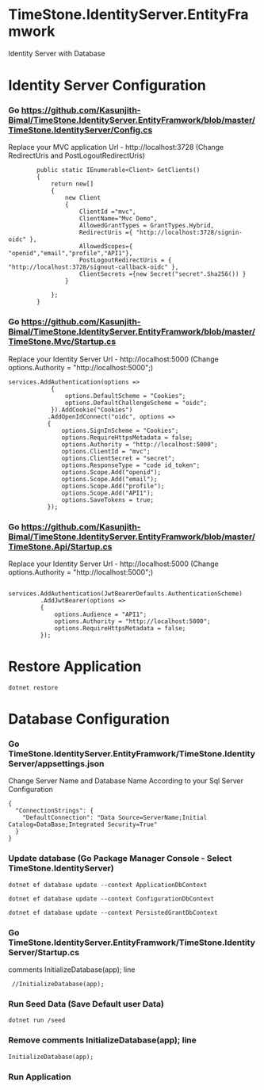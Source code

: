 # TimeStone.IdentityServer.EntityFramwork
Identity Server with Database 

# Identity Server Configuration 

### Go https://github.com/Kasunjith-Bimal/TimeStone.IdentityServer.EntityFramwork/blob/master/TimeStone.IdentityServer/Config.cs

Replace your MVC application Url - http://localhost:3728 (Change RedirectUris and PostLogoutRedirectUris)

```
        public static IEnumerable<Client> GetClients()
        {
            return new[]
            {
                new Client
                {
                    ClientId ="mvc",
                    ClientName="Mvc Demo",
                    AllowedGrantTypes = GrantTypes.Hybrid,
                    RedirectUris ={ "http://localhost:3728/signin-oidc" },
                    AllowedScopes={ "openid","email","profile","API1"},
                    PostLogoutRedirectUris = { "http://localhost:3728/signout-callback-oidc" },
                    ClientSecrets ={new Secret("secret".Sha256()) }  
                }
               
            };
        }
```
### Go https://github.com/Kasunjith-Bimal/TimeStone.IdentityServer.EntityFramwork/blob/master/TimeStone.Mvc/Startup.cs

Replace your Identity Server Url - http://localhost:5000 (Change options.Authority = "http://localhost:5000";)

```
services.AddAuthentication(options =>
            {
                options.DefaultScheme = "Cookies";
                options.DefaultChallengeScheme = "oidc";
            }).AddCookie("Cookies")
           .AddOpenIdConnect("oidc", options =>
           {
               options.SignInScheme = "Cookies";
               options.RequireHttpsMetadata = false;
               options.Authority = "http://localhost:5000";
               options.ClientId = "mvc";
               options.ClientSecret = "secret";
               options.ResponseType = "code id_token";
               options.Scope.Add("openid");
               options.Scope.Add("email");
               options.Scope.Add("profile");
               options.Scope.Add("API1");
               options.SaveTokens = true;
           });
 ```
 
 ### Go https://github.com/Kasunjith-Bimal/TimeStone.IdentityServer.EntityFramwork/blob/master/TimeStone.Api/Startup.cs
 Replace your Identity Server Url - http://localhost:5000 (Change  options.Authority = "http://localhost:5000";)
 
 ```
             services.AddAuthentication(JwtBearerDefaults.AuthenticationScheme)
          .AddJwtBearer(options =>
          {
              options.Audience = "API1";
              options.Authority = "http://localhost:5000";
              options.RequireHttpsMetadata = false;
          });

 ```

# Restore Application 
```
dotnet restore 
```
# Database Configuration 

### Go TimeStone.IdentityServer.EntityFramwork/TimeStone.IdentityServer/appsettings.json

Change Server Name and Database Name According to your Sql Server Configuration 

```
{
  "ConnectionStrings": {
    "DefaultConnection": "Data Source=ServerName;Initial Catalog=DataBase;Integrated Security=True"
  }
}
```

### Update database (Go Package Manager Console - Select TimeStone.IdentityServer)

```
dotnet ef database update --context ApplicationDbContext
```
```
dotnet ef database update --context ConfigurationDbContext
```
```
dotnet ef database update --context PersistedGrantDbContext
```
### Go TimeStone.IdentityServer.EntityFramwork/TimeStone.IdentityServer/Startup.cs

comments InitializeDatabase(app); line 

```
 //InitializeDatabase(app);
```

### Run Seed Data (Save Default user Data)

```
dotnet run /seed
```
### Remove comments InitializeDatabase(app); line 

```
InitializeDatabase(app);
```

### Run Application 
